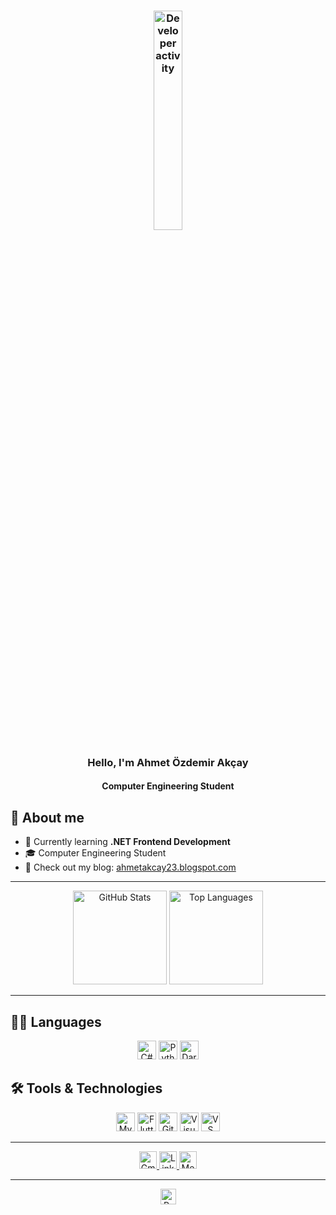 <h3 align="center"><img width="30%" src="https://i.ibb.co/6DXgTgD/Developer-activity-bro.png" alt="Developer activity"/></h3>

<h3 align="center">Hello, I'm Ahmet Özdemir Akçay</h3>
<h4 align="center">Computer Engineering Student</h4>

## 📖 About me

- 🌱 Currently learning **.NET Frontend Development**
- 🎓 Computer Engineering Student
- 📝 Check out my blog: [ahmetakcay23.blogspot.com](https://ahmetakcay23.blogspot.com/)

---

<div align="center">
  <img src="https://github-readme-stats.vercel.app/api?username=Aakcayy&show_icons=true&hide_title=false&hide_rank=false&disable_animations=false&theme=dracula&hide_border=false" height="150" alt="GitHub Stats" />
  <img src="https://github-readme-stats.vercel.app/api/top-langs/?username=Aakcayy&layout=compact&card_width=320&langs_count=5&theme=dracula&hide_border=false" height="150" alt="Top Languages" />
</div>



---

## 👨‍💻 Languages

<p align="center">
  <img src="https://img.shields.io/badge/C%23-239120?logo=c-sharp&style=flat-square&logoColor=white" alt="C#" height="30" />
  <img src="https://img.shields.io/badge/Python-3776AB?logo=python&style=flat-square&logoColor=white" alt="Python" height="30" />
  <img src="https://img.shields.io/badge/Dart-0175C2?logo=dart&style=flat-square&logoColor=white" alt="Dart" height="30" />
</p>

## 🛠️ Tools & Technologies

<p align="center">
  <img src="https://img.shields.io/badge/MySQL-4479A1?logo=mysql&style=flat-square&logoColor=white" alt="MySQL" height="30" />
  <img src="https://img.shields.io/badge/Flutter-02569B?logo=flutter&style=flat-square&logoColor=white" alt="Flutter" height="30" />
  <img src="https://img.shields.io/badge/Git-F05032?logo=git&style=flat-square&logoColor=white" alt="Git" height="30" />
  <img src="https://img.shields.io/badge/Visual%20Studio-5C2D91?logo=visual-studio&style=flat-square&logoColor=white" alt="Visual Studio" height="30" />
  <img src="https://img.shields.io/badge/VS%20Code-007ACC?logo=visual-studio-code&style=flat-square&logoColor=white" alt="VS Code" height="30" />
</p>


---

<div align="center">
  <a href="mailto:ahmetakcay944@gmail.com" target="_blank">
    <img src="https://img.shields.io/badge/Gmail-D14836?logo=gmail&style=for-the-badge&logoColor=white" alt="Gmail" height="28" />
  </a>
  <a href="https://www.linkedin.com/in/ahmet-ozdemir-akcay-44a550258" target="_blank">
    <img src="https://img.shields.io/badge/LinkedIn-0077B5?logo=linkedin&style=for-the-badge&logoColor=white" alt="LinkedIn" height="28" />
  </a>
  <a href="https://medium.com/@ahmetozdemirakcay" target="_blank">
    <img src="https://img.shields.io/badge/Medium-000000?logo=medium&style=for-the-badge&logoColor=white" alt="Medium" height="28" />
  </a>
</div>

---

<div align="center">
  <img src="https://komarev.com/ghpvc/?username=Aakcayy&label=Profile%20Views&color=blueviolet&style=flat-square" height="25" alt="Profile Views" />
</div>
